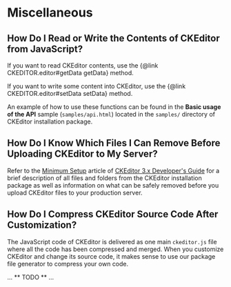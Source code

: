 # Miscellaneous


## How Do I Read or Write the Contents of CKEditor from JavaScript?

If you want to read CKEditor contents, use the {@link CKEDITOR.editor#getData getData} method.

If you want to write some content into CKEditor, use the {@link CKEDITOR.editor#setData setData} method.

An example of how to use these functions can be found in the **Basic usage of the API** sample (`samples/api.html`) located in the `samples/` directory of CKEditor installation package.


## How Do I Know Which Files I Can Remove Before Uploading CKEditor to My Server?

Refer to the [Minimum Setup](#!/guide/dev_minimum_setup) article of [CKEditor 3.x Developer's Guide](#!/guide/dev) for a brief description of all files and folders from the CKEditor installation package as well as information on what can be safely removed before you upload CKEditor files to your production server.


## How Do I Compress CKEditor Source Code After Customization?

The JavaScript code of CKEditor is delivered as one main `ckeditor.js` file where all the code has been compressed and merged. When you customize CKEditor and change its source code, it makes sense to use our package file generator to compress your own code.

... ** TODO ** ...